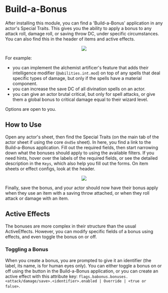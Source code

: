 # Build-a-Bonus

After installing this module, you can find a 'Build-a-Bonus' application in any actor's Special Traits. This gives you the ability to apply a bonus to any attack roll, damage roll, or saving throw DC, under specific circumstances. You can also find this in the header of items and active effects.

<p align="center">
  <img src="https://user-images.githubusercontent.com/50169243/186771931-0aa81f95-7258-4f03-b418-98a66ea45ea9.png">
</p>

For example:
- you can implement the alchemist artificer's feature that adds their intelligence modifier (`@abilities.int.mod`) on top of any spells that deal specific types of damage, but only if the spells have a material component.
- you can increase the save DC of all divination spells on an actor.
- you can give an actor brutal critical, but only for spell attacks, or give them a global bonus to critical damage equal to their wizard level.

Options are open to you.

## How to Use
Open any actor's sheet, then find the Special Traits (on the main tab of the actor sheet if using the core `dnd5e` sheet). In here, you find a link to the Build-a-Bonus application. Fill out the required fields, then start narrowing down what the bonuses should apply to using the available filters. If you need hints, hover over the labels of the required fields, or see the detailed description in the `Keys`, which also help you fill out the forms. On item sheets or effect configs, look at the header.

<p align="center">
  <img src="https://user-images.githubusercontent.com/50169243/186772217-e06465d0-a832-46b0-9196-0f3ad3d78e58.png">
</p>

Finally, save the bonus, and your actor should now have their bonus apply when they use an item with a saving throw attached, or when they roll attack or damage with an item.

## Active Effects
The bonuses are more complex in their structure than the usual ActiveEffects. However, you can modify specific fields of a bonus using effects, and even toggle the bonus on or off.

### Toggling a Bonus
When you create a bonus, you are prompted to give it an identifier (the label, its name, is for human eyes only). You can either toggle a bonus on or off using the button in the Build-a-Bonus application, or you can create an active effect with this attribute key: `flags.babonus.bonuses.<attack/damage/save>.<identifier>.enabled | Override | <true or false>`.
